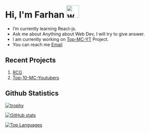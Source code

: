# Hi, I'm Farhan <img src="https://user-images.githubusercontent.com/72663882/171687151-bb31c996-c9d2-49c8-b593-734946893b23.gif" alt="waving hand gif" aria-hidden="true" width="40" />

- I’m currently learning React-js.
- Ask me about Anything about Web Dev, I will try to give answer.
- I am currently working on [Top-MC-YT](https://github.com/MFM-347/Top-MC-YT) Project.
- You can reach me <a href="mailto:madnifm347@outlook.com">Email</a>

## Recent Projects
1. [RCG](https:github.com/MFM-347/RCG)
2. [Top-10-MC-Youtubers](https:github.com/MFM-347/Top-MC-YT)

## Github Statistics

[![trophy](https://github-profile-trophy.vercel.app/?username=MFM-347&title=Followers&theme=onestar)](https://github.com/MFM-347/MFM-347)
 
[![GitHub stats](https://bad-apple-github-readme.vercel.app/api?username=MFM-347&show_icons=true&count_private=true&line_height=20&icon_color=00b3ff&theme=blue-green&title_color=00b3ff)](#)
 
 [![Top Languages](https://github-readme-mwendwa.vercel.app/api/top-langs/?username=MFM-347&layout=compact&count_private=true&theme=blue-green&title_color=00b3ff)](#)

